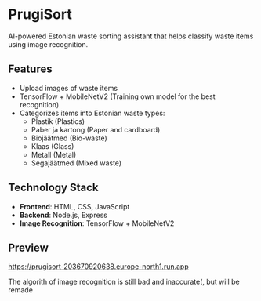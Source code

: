 # PrugiSort

AI-powered Estonian waste sorting assistant that helps classify waste items using image recognition.

## Features

- Upload images of waste items
- TensorFlow + MobileNetV2 (Training own model for the best recognition)
- Categorizes items into Estonian waste types:
  - Plastik (Plastics)
  - Paber ja kartong (Paper and cardboard)
  - Biojäätmed (Bio-waste)
  - Klaas (Glass)
  - Metall (Metal)
  - Segajäätmed (Mixed waste)

## Technology Stack

- **Frontend**: HTML, CSS, JavaScript
- **Backend**: Node.js, Express
- **Image Recognition**: TensorFlow + MobileNetV2

## Preview

https://prugisort-203670920638.europe-north1.run.app

The algorith of image recognition is still bad and inaccurate(, but will be remade

